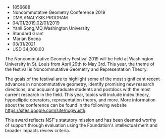 
* 1856688
* Noncommutative Geometry Conference 2019
* DMS,ANALYSIS PROGRAM
* 04/01/2019,02/01/2019
* Yanli Song,MO,Washington University
* Standard Grant
* Marian Bocea
* 03/31/2021
* USD 34,000.00

The Noncommutative Geometry Festival 2019 will be held at Washington University
in St. Louis from April 29th to May 3rd. This year, the theme of the festival is
Noncommutative Geometry and Representation Theory.

The goals of the festival are to highlight some of the most significant recent
advances in noncommutative geometry, identify promising new research directions,
and acquaint graduate students and postdocs with the most current research in
the field. This year, topics will include index theory, hypoelliptic operators,
representation theory, and more. More information about the conference can be
found in the following website https://sites.google.com/site/ncgwustl/.

This award reflects NSF's statutory mission and has been deemed worthy of
support through evaluation using the Foundation's intellectual merit and broader
impacts review criteria.
